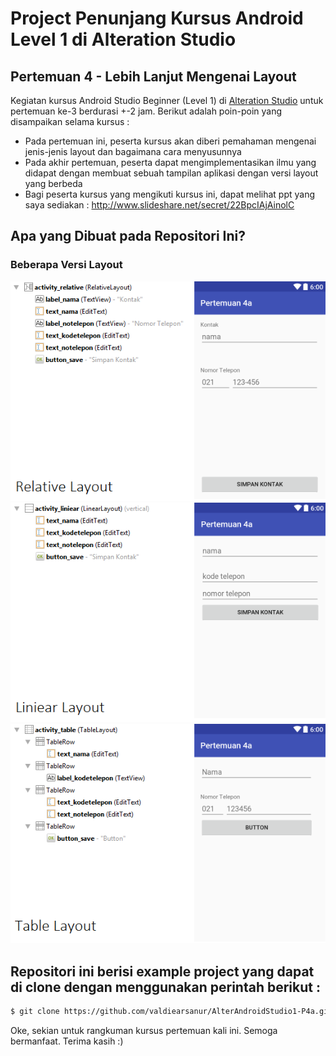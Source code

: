 # Project Penunjang Kursus Android Level 1 di Alteration Studio
## Pertemuan 4 -  Lebih Lanjut Mengenai Layout

Kegiatan kursus Android Studio Beginner (Level 1) di [Alteration Studio](http://www.alterationstudio.web.id/) untuk pertemuan ke-3 berdurasi +-2 jam. Berikut adalah poin-poin yang disampaikan selama kursus :

- Pada pertemuan ini, peserta kursus akan diberi pemahaman mengenai jenis-jenis layout dan bagaimana cara menyusunnya
- Pada akhir pertemuan, peserta dapat mengimplementasikan ilmu yang didapat dengan membuat sebuah tampilan aplikasi dengan versi layout yang berbeda
- Bagi peserta kursus yang mengikuti kursus ini, dapat melihat ppt yang saya sediakan :
http://www.slideshare.net/secret/22BpcIAjAinolC


## Apa yang Dibuat pada Repositori Ini?
### Beberapa Versi Layout
![alt tag](https://raw.githubusercontent.com/valdiearsanur/Alteration_KursusAndroidStudio_Level1/pertemuan-4a/screenshoots/relative.png)
![alt tag](https://raw.githubusercontent.com/valdiearsanur/Alteration_KursusAndroidStudio_Level1/pertemuan-4a/screenshoots/liniear.png)
![alt tag](https://raw.githubusercontent.com/valdiearsanur/Alteration_KursusAndroidStudio_Level1/pertemuan-4a/screenshoots/table.png)

## Repositori ini berisi example project yang dapat di clone dengan menggunakan perintah berikut :
```sh
$ git clone https://github.com/valdiearsanur/AlterAndroidStudio1-P4a.git
```

Oke, sekian untuk rangkuman kursus pertemuan kali ini. Semoga bermanfaat. Terima kasih :)